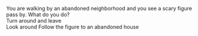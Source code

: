 You are walking by an abandoned neighborhood and you see a scary figure pass by. What do you do?  
Turn around and leave    
Look around
Follow the figure to an abandoned house